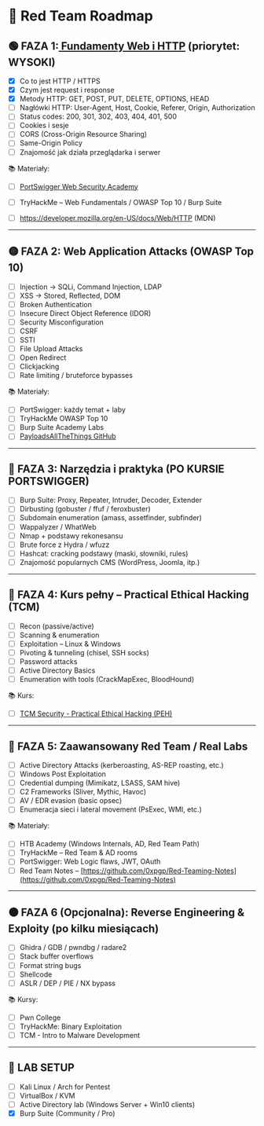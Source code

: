 # 🧠 Red Team Roadmap

## 🟢 FAZA 1:[ Fundamenty Web i HTTP](../fundamenty_html/)  (priorytet: WYSOKI) 
- [x] Co to jest HTTP / HTTPS  
- [x] Czym jest request i response  
- [x] Metody HTTP: GET, POST, PUT, DELETE, OPTIONS, HEAD  
- [ ] Nagłówki HTTP: User-Agent, Host, Cookie, Referer, Origin, Authorization  
- [ ] Status codes: 200, 301, 302, 403, 404, 401, 500  
- [ ] Cookies i sesje  
- [ ] CORS (Cross-Origin Resource Sharing)  
- [ ] Same-Origin Policy  
- [ ] Znajomość jak działa przeglądarka i serwer  

📚 Materiały:  

- [ ] [PortSwigger Web Security Academy](https://portswigger.net/web-security)

- [ ] TryHackMe – Web Fundamentals / OWASP Top 10 / Burp Suite

- [ ] https://developer.mozilla.org/en-US/docs/Web/HTTP (MDN)

---

## 🟡 FAZA 2: Web Application Attacks (OWASP Top 10)

- [ ] Injection → SQLi, Command Injection, LDAP
- [ ] XSS → Stored, Reflected, DOM
- [ ] Broken Authentication
- [ ] Insecure Direct Object Reference (IDOR)
- [ ] Security Misconfiguration
- [ ] CSRF
- [ ] SSTI
- [ ] File Upload Attacks
- [ ] Open Redirect
- [ ] Clickjacking
- [ ] Rate limiting / bruteforce bypasses

📚 Materiały:  

- [ ] PortSwigger: każdy temat + laby  
- [ ] TryHackMe OWASP Top 10  
- [ ] Burp Suite Academy Labs  
- [ ] [PayloadsAllTheThings GitHub](https://github.com/swisskyrepo/PayloadsAllTheThings)

---

## 🔵 FAZA 3: Narzędzia i praktyka (PO KURSIE PORTSWIGGER)

- [ ] Burp Suite: Proxy, Repeater, Intruder, Decoder, Extender
- [ ] Dirbusting (gobuster / ffuf / feroxbuster)
- [ ] Subdomain enumeration (amass, assetfinder, subfinder)
- [ ] Wappalyzer / WhatWeb
- [ ] Nmap + podstawy rekonesansu
- [ ] Brute force z Hydra / wfuzz
- [ ] Hashcat: cracking podstawy (maski, słowniki, rules)
- [ ] Znajomość popularnych CMS (WordPress, Joomla, itp.)

---

## 🧨 FAZA 4: Kurs pełny – **Practical Ethical Hacking (TCM)**

- [ ] Recon (passive/active)
- [ ] Scanning & enumeration
- [ ] Exploitation – Linux & Windows
- [ ] Pivoting & tunneling (chisel, SSH socks)
- [ ] Password attacks
- [ ] Active Directory Basics
- [ ] Enumeration with tools (CrackMapExec, BloodHound)

📚 Kurs:  

- [ ] [TCM Security - Practical Ethical Hacking (PEH)](https://academy.tcm-sec.com/p/practical-ethical-hacking-the-complete-course)

---

## 🔴 FAZA 5: Zaawansowany Red Team / Real Labs

- [ ] Active Directory Attacks (kerberoasting, AS-REP roasting, etc.)
- [ ] Windows Post Exploitation
- [ ] Credential dumping (Mimikatz, LSASS, SAM hive)
- [ ] C2 Frameworks (Sliver, Mythic, Havoc)
- [ ] AV / EDR evasion (basic opsec)
- [ ] Enumeracja sieci i lateral movement (PsExec, WMI, etc.)

📚 Materiały:  

- [ ] HTB Academy (Windows Internals, AD, Red Team Path)  
- [ ] TryHackMe – Red Team & AD rooms  
- [ ] PortSwigger: Web Logic flaws, JWT, OAuth  
- [ ] Red Team Notes – [https://github.com/0xpgp/Red-Teaming-Notes](https://github.com/0xpgp/Red-Teaming-Notes)

---

## ⚫ FAZA 6 (Opcjonalna): Reverse Engineering & Exploity (po kilku miesiącach)

- [ ] Ghidra / GDB / pwndbg / radare2
- [ ] Stack buffer overflows
- [ ] Format string bugs
- [ ] Shellcode
- [ ] ASLR / DEP / PIE / NX bypass

📚 Kursy:  

- [ ] Pwn College  
- [ ] TryHackMe: Binary Exploitation  
- [ ] TCM - Intro to Malware Development

---

## 🧰 LAB SETUP

- [ ] Kali Linux / Arch for Pentest
- [ ] VirtualBox / KVM
- [ ] Active Directory lab (Windows Server + Win10 clients)
- [x] Burp Suite (Community / Pro)
